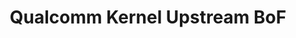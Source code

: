 ---
categories:
- bkk19
description: Continuation of discussion from YVR18. Qualcomm kernel upstream status,
  issues, roadblocks, planning.
image:
  featured: 'true'
  path: /assets/images/featured-images/bkk19/BKK19-501.png
session_attendee_num: '20'
session_id: BKK19-501
session_room: Session Room 1 (Lotus 1-2)
session_slot:
  end_time: '2019-04-04 12:50:00'
  start_time: '2019-04-04 12:00:00'
session_speakers:
- speaker_bio: Over a decade working on Linux kernel, focusing on various areas around
    Power management and early SoC bringup. Currently working on the latest ARMv8
    based Snapdragon processors from Qualcomm. Previously At TI worked on all 6 generations
    of OMAP SoCs, starting with the arm9 based OMAP1 to the first big.LITTLE based
    design of OMAP6.
  speaker_company: Qualcomm Inc
  speaker_image: /assets/images/speakers/bkk19/rajendra-nayak.jpg
  speaker_location: ''
  speaker_name: Rajendra Nayak
  speaker_position: Senior Staff Engineer
  speaker_username: rjendra
session_track: Linux Kernel
tag: session
tags:
- Validation and CI
- Testing
title: Qualcomm Kernel Upstream BoF
---